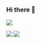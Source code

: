 ### Hi there 👋

![](https://komarev.com/ghpvc/?username=j40903272&color=brightgreen)

<a href="https://github.com/anuraghazra/github-readme-stats">
  <img align="left" src="https://github-readme-stats.vercel.app/api?username=j40903272&count_private=true&show_icons=true" />
</a>
<a href="https://github.com/anuraghazra/convoychat">
  <img align="left" src="https://github-readme-stats.vercel.app/api/top-langs/?username=j40903272&hide=jupyter+notebook" />
</a>



<!--
**j40903272/j40903272** is a ✨ _special_ ✨ repository because its `README.md` (this file) appears on your GitHub profile.

[![Anurag's github stats](https://github-readme-stats.vercel.app/api?username=j40903272&count_private=true&show_icons=true)](https://github.com/anuraghazra/github-readme-stats)


[![Top Langs](https://github-readme-stats.vercel.app/api/top-langs/?username=j40903272&hide=JupyterNotebook)](https://github.com/anuraghazra/github-readme-stats)

Here are some ideas to get you started:

- 🔭 I’m currently working on ...
- 🌱 I’m currently learning ...
- 👯 I’m looking to collaborate on ...
- 🤔 I’m looking for help with ...
- 💬 Ask me about ...
- 📫 How to reach me: ...
- 😄 Pronouns: ...
- ⚡ Fun fact: ...
-->
